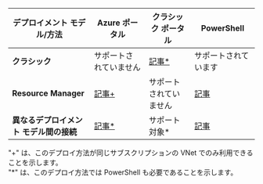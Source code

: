 | **デプロイメント モデル/方法** | **Azure ポータル** | **クラシック ポータル** | **PowerShell** |
| --- | --- | --- | --- |
| **クラシック** |サポートされていません |[記事*](../articles/vpn-gateway/virtual-networks-configure-vnet-to-vnet-connection.md) |サポートされています |
| **Resource Manager** |[記事+](../articles/vpn-gateway/vpn-gateway-howto-vnet-vnet-resource-manager-portal.md) |サポートされていません |[記事](../articles/vpn-gateway/vpn-gateway-vnet-vnet-rm-ps.md) |
| **異なるデプロイメント モデル間の接続** |[記事*](../articles/vpn-gateway/vpn-gateway-connect-different-deployment-models-portal.md) |サポート対象* |[記事](../articles/vpn-gateway/vpn-gateway-connect-different-deployment-models-powershell.md) |

"+" は、このデプロイ方法が同じサブスクリプションの VNet でのみ利用できることを示します。<br>
"*" は、このデプロイ方法では PowerShell も必要であることを示します。



<!--HONumber=Jan17_HO3-->


